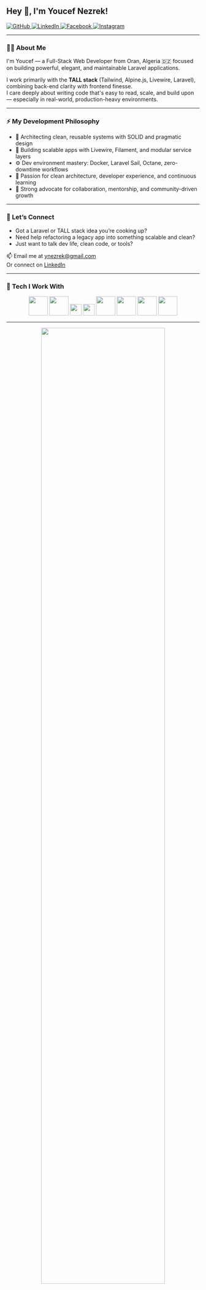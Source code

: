 ## Hey 👋, I'm Youcef Nezrek!

<a href="https://github.com/KaziSTM" target="_blank">
<img src="https://img.shields.io/badge/github-%2324292e.svg?&style=for-the-badge&logo=github&logoColor=white" alt="GitHub" />
</a>
<a href="https://linkedin.com/in/youcef-nezrek-7685a61a6" target="_blank">
<img src="https://img.shields.io/badge/linkedin-%231E77B5.svg?&style=for-the-badge&logo=linkedin&logoColor=white" alt="LinkedIn" />
</a>
<a href="https://www.facebook.com/ThatMFKaz" target="_blank">
<img src="https://img.shields.io/badge/facebook-%232E87FB.svg?&style=for-the-badge&logo=facebook&logoColor=white" alt="Facebook" />
</a>
<a href="https://instagram.com/that_mofo_kaz" target="_blank">
<img src="https://img.shields.io/badge/instagram-%23000000.svg?&style=for-the-badge&logo=instagram&logoColor=white" alt="Instagram" />
</a>

---

### 👨‍💻 About Me

I'm Youcef — a Full-Stack Web Developer from Oran, Algeria 🇩🇿 focused on building powerful, elegant, and maintainable Laravel applications.

I work primarily with the **TALL stack** (Tailwind, Alpine.js, Livewire, Laravel), combining back-end clarity with frontend finesse.  
I care deeply about writing code that's easy to read, scale, and build upon — especially in real-world, production-heavy environments.

---

### ⚡ My Development Philosophy

- 🔄 Architecting clean, reusable systems with SOLID and pragmatic design
- 🧱 Building scalable apps with Livewire, Filament, and modular service layers
- ⚙️ Dev environment mastery: Docker, Laravel Sail, Octane, zero-downtime workflows
- 🧠 Passion for clean architecture, developer experience, and continuous learning
- 🤝 Strong advocate for collaboration, mentorship, and community-driven growth

---

### 💬 Let’s Connect

- Got a Laravel or TALL stack idea you’re cooking up?  
- Need help refactoring a legacy app into something scalable and clean?  
- Just want to talk dev life, clean code, or tools?

📫 Email me at [ynezrek@gmail.com](mailto:ynezrek@gmail.com)  
Or connect on [LinkedIn](https://linkedin.com/in/youcef-nezrek-7685a61a6)

---

### 🧰 Tech I Work With

<div align="center">
<a href="https://tailwindcss.com" target="_blank"><img src="https://profilinator.rishav.dev/skills-assets/tailwindcss.svg" height="50" /></a>
<a href="https://laravel.com" target="_blank"><img src="https://profilinator.rishav.dev/skills-assets/laravel-plain-wordmark.svg" height="50" /></a>
<a href="https://alpinejs.dev" target="_blank"><img src="https://img.shields.io/badge/Alpine.js-0D1A26?style=for-the-badge&logo=javascript&logoColor=white" height="30" /></a>
<a href="https://livewire.laravel.com/" target="_blank"><img src="https://img.shields.io/badge/Livewire-4E56A6?style=for-the-badge&logo=laravel&logoColor=white" height="30" /></a>
<a href="https://vuejs.org" target="_blank"><img src="https://profilinator.rishav.dev/skills-assets/vuejs-original-wordmark.svg" height="50" /></a>
<a href="https://www.mysql.com" target="_blank"><img src="https://profilinator.rishav.dev/skills-assets/mysql-original-wordmark.svg" height="50" /></a>
<a href="https://sass-lang.com" target="_blank"><img src="https://profilinator.rishav.dev/skills-assets/sass-original.svg" height="50" /></a>
<a href="https://www.figma.com" target="_blank"><img src="https://profilinator.rishav.dev/skills-assets/figma-icon.svg" height="50" /></a>
</div>

---

<div align="center">
  <img src="https://raw.githubusercontent.com/abhisheknaiidu/abhisheknaiidu/master/code.gif" width="80%" />
</div>
